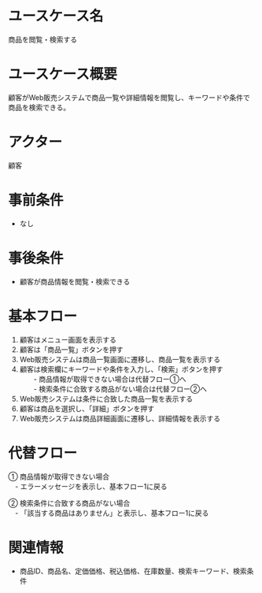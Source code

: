 # ユースケース名
商品を閲覧・検索する

# ユースケース概要
顧客がWeb販売システムで商品一覧や詳細情報を閲覧し、キーワードや条件で商品を検索できる。

# アクター
顧客

# 事前条件
- なし

# 事後条件
- 顧客が商品情報を閲覧・検索できる

# 基本フロー
1. 顧客はメニュー画面を表示する
2. 顧客は「商品一覧」ボタンを押す
3. Web販売システムは商品一覧画面に遷移し、商品一覧を表示する
4. 顧客は検索欄にキーワードや条件を入力し、「検索」ボタンを押す  
　　- 商品情報が取得できない場合は代替フロー①へ  
　　- 検索条件に合致する商品がない場合は代替フロー②へ
5. Web販売システムは条件に合致した商品一覧を表示する
6. 顧客は商品を選択し、「詳細」ボタンを押す
7. Web販売システムは商品詳細画面に遷移し、詳細情報を表示する

# 代替フロー
① 商品情報が取得できない場合  
　- エラーメッセージを表示し、基本フロー1に戻る

② 検索条件に合致する商品がない場合  
　- 「該当する商品はありません」と表示し、基本フロー1に戻る

# 関連情報
- 商品ID、商品名、定価価格、税込価格、在庫数量、検索キーワード、検索条件